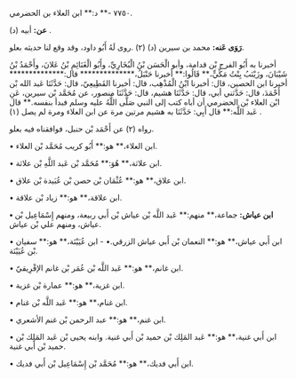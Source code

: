 ٧٧٥٠ -** د:** ابن العلاء بن الحضرمي.

**عن:** أبيه (د) .

**رَوَى عَنه:** محمد بن سيرين (د) (٢) .روى لَهُ أَبُو داود، وقد وقع لنا حديثه بعلو.

أخبرنا به أَبُو الفرج بْن قدامة، وأبو الْحَسَن بْنُ الْبُخَارِيِّ، وأَبُو الْغَنَائِمِ بْنُ عَلانَ، وأَحْمَدُ بْنُ شَيْبَانَ، وزَيْنَبُ بِنْتُ مَكِّيٍّ،** قَالُوا:** أخبرنا حَنْبَلُ،************** قال:************** أخبرنا ابن الحصين، قال: أخبرنا ابْنُ الْمُذْهِب، قال: أخبرنا القَطِيعِيّ، قال: حَدَّثَنَا عَبد الله بْن أَحْمَدَ، قال: حَدَّثني أبي، قال: حَدَّثَنَا هشيم، قال: حَدَّثَنَا منصور، عن مُحَمَّد بْن سيرين، عَنِ ابْن العلاء بْن الحضرمي أن أباه كتب إلى النبي صَلَّى اللَّهُ عليه وسلم فبدأ بنفسه.** قال عَبد اللَّه:** قال أَبِي: حَدَّثَنَا به هشيم مرتين مرة عن ابن العلاء ومرة لم يصل (١) .

رواه (٢) عن أَحْمَد بْن حنبل، فوافقناه فيه بعلو.

• ابن العلاء،** هو:** أَبُو كريب مُحَمَّد بْن العلاء.

• ابن علاثة،** هُوَ:** مُحَمَّد بْن عَبد اللَّهِ بْن علاثة.

• ابن علاق،** هو:** عُثْمَان بْن حصن بْن عُبَيدة بْن علاق.

• ابن علاقة،** هو:** زياد بْن علاقة.

**• ابن عياش:** جماعة،** منهم:** عَبد اللَّه بْن عياش بْن أَبي ربيعة، ومنهم إِسْمَاعِيل بْن عياش، ومنهم علي بْن عياش.

• ابن أَبي عياش،** هو:** النعمان بْن أَبي عياش الزرقي.• - ابن عُيَيْنَة،** هو:** سفيان بْن عُيَيْنَة.

• ابن غانم،** هو:** عَبد اللَّه بْن عُمَر بْن غانم الإفْرِيقيّ.

• ابن غزية،** هو:** عمارة بْن غزية.

• ابن غنام،** هو:** عَبد اللَّه بْن غنام.

• ابن غنم،** هو:** عبد الرحمن بْن غنم الأشعري.

• ابن أَبي غنية،** هو:** عَبد المَلِك بْن حميد بْن أَبي غنية. وابنه يحيى بْن عَبد المَلِك بْن حميد بْن أَبي غنية.

• ابن أَبي فديك،** هو:** مُحَمَّد بْن إِسْمَاعِيل بْن أَبي فديك.